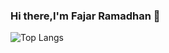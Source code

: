 ### Hi there,I'm Fajar Ramadhan 👋
![Top Langs](https://github-readme-stats.vercel.app/api/top-langs/?username=Fajarr021123&exclude_repo=github-readme-stats,Fajarr021123.github.io)
